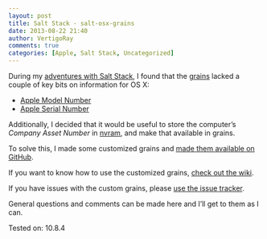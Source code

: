 ```yaml
---
layout: post
title: Salt Stack - salt-osx-grains
date: 2013-08-22 21:40
author: VertigoRay
comments: true
categories: [Apple, Salt Stack, Uncategorized]
---
```

<p>During my <a href="http://go.vertigion.com/AdventuresWithSaltStack">adventures with Salt Stack</a>, I found that the <a href="http://docs.saltstack.com/topics/targeting/grains.html" target="_blank">grains</a> lacked a couple of key bits on information for OS X:</p>
<ul><li><a href="http://bit.ly/189M2So" target="_blank">Apple Model Number</a></li>
<li><a href="http://bit.ly/15Pz902" target="_blank">Apple Serial Number</a></li>
</ul><p>Additionally, I decided that it would be useful to store the computer&rsquo;s <em>Company Asset Number</em> in <a href="http://bit.ly/17OBJRL" target="_blank">nvram</a>, and make that available in grains.<!-- more --></p>
<p>To solve this, I made some customized grains and <a href="https://github.com/VertigoRay/salt-osx-grains" target="_blank">made them available on GitHub</a>.</p>
<p>If you want to know how to use the customized grains, <a href="https://github.com/VertigoRay/salt-osx-grains/wiki" target="_blank">check out the wiki</a>.</p>
<p>If you have issues with the custom grains, please <a href="https://github.com/VertigoRay/salt-osx-grains/issues" target="_blank">use the issue tracker</a>.</p>
<p>General questions and comments can be made here and I’ll get to them as I can.</p>
<p>Tested on: 10.8.4</p>
